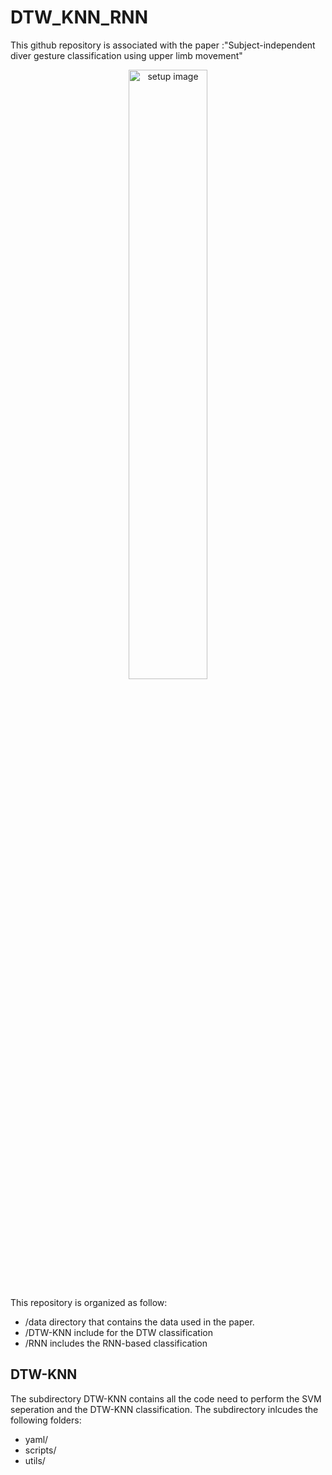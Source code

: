 # DTW_KNN_RNN

This  github repository is associated with the paper :"Subject-independent diver gesture classification using upper limb movement"
<p align="center">
  <img src="./figures/setup.jpg?raw=false" alt="setup image", title="data acquisition setup", style="width:50%;"/>
</p>
This repository is organized as follow: 

+ /data directory that contains the data used in the paper. 
+ /DTW-KNN include for the DTW classification
+ /RNN includes the RNN-based classification

## DTW-KNN
The subdirectory DTW-KNN contains all the code need to perform the SVM seperation and the DTW-KNN classification. 
The subdirectory inlcudes the  following folders: 
- yaml/ 
- scripts/
- utils/



